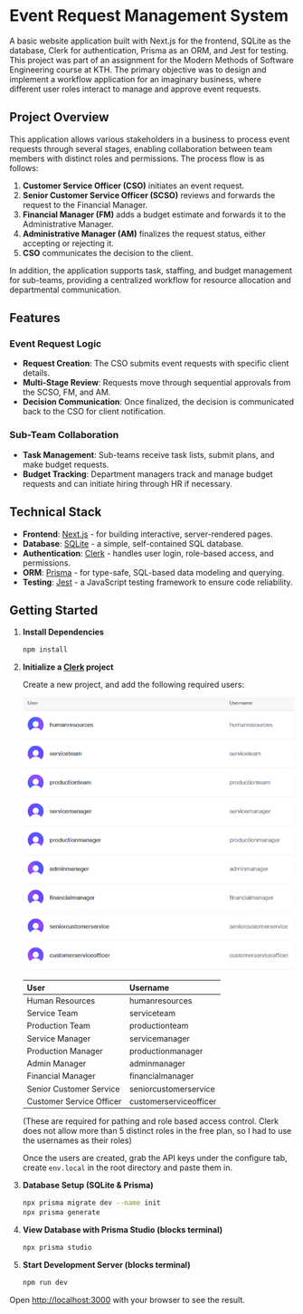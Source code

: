 # Event Request Management System

A basic website application built with Next.js for the frontend, SQLite as the database, Clerk for authentication, Prisma as an ORM, and Jest for testing. This project was part of an assignment for the Modern Methods of Software Engineering course at KTH. The primary objective was to design and implement a workflow application for an imaginary business, where different user roles interact to manage and approve event requests.

## Project Overview

This application allows various stakeholders in a business to process event requests through several stages, enabling collaboration between team members with distinct roles and permissions. The process flow is as follows:

1. **Customer Service Officer (CSO)** initiates an event request.
2. **Senior Customer Service Officer (SCSO)** reviews and forwards the request to the Financial Manager.
3. **Financial Manager (FM)** adds a budget estimate and forwards it to the Administrative Manager.
4. **Administrative Manager (AM)** finalizes the request status, either accepting or rejecting it.
5. **CSO** communicates the decision to the client.

In addition, the application supports task, staffing, and budget management for sub-teams, providing a centralized workflow for resource allocation and departmental communication.

## Features

### Event Request Logic

- **Request Creation**: The CSO submits event requests with specific client details.
- **Multi-Stage Review**: Requests move through sequential approvals from the SCSO, FM, and AM.
- **Decision Communication**: Once finalized, the decision is communicated back to the CSO for client notification.

### Sub-Team Collaboration

- **Task Management**: Sub-teams receive task lists, submit plans, and make budget requests.
- **Budget Tracking**: Department managers track and manage budget requests and can initiate hiring through HR if necessary.

## Technical Stack

- **Frontend**: [Next.js](https://nextjs.org/) - for building interactive, server-rendered pages.
- **Database**: [SQLite](https://sqlite.org/index.html) - a simple, self-contained SQL database.
- **Authentication**: [Clerk](https://clerk.dev/) - handles user login, role-based access, and permissions.
- **ORM**: [Prisma](https://www.prisma.io/) - for type-safe, SQL-based data modeling and querying.
- **Testing**: [Jest](https://jestjs.io/) - a JavaScript testing framework to ensure code reliability.

## Getting Started

1. **Install Dependencies**

   ```bash
   npm install
   ```

2. **Initialize a [Clerk](https://clerk.com/) project**

    Create a new project, and add the following required users:

    ![Required Users](./requiredUsers.png)

    | User                      | Username             |
    |---------------------------|----------------------|
    | Human Resources           | humanresources       |
    | Service Team              | serviceteam          |
    | Production Team           | productionteam       |
    | Service Manager           | servicemanager       |
    | Production Manager        | productionmanager    |
    | Admin Manager             | adminmanager         |
    | Financial Manager         | financialmanager     |
    | Senior Customer Service   | seniorcustomerservice |
    | Customer Service Officer  | customerserviceofficer |

    (These are required for pathing and role based access control. Clerk does not
    allow more than 5 distinct roles in the free plan, so I had to use the usernames as their roles)

    Once the users are created, grab the API keys under the configure tab,
    create `env.local` in the root directory and paste them in.

3. **Database Setup (SQLite & Prisma)**

   ```bash
   npx prisma migrate dev --name init
   npx prisma generate
   ```

4. **View Database with Prisma Studio (blocks terminal)**

   ```bash
   npx prisma studio
   ```

5. **Start Development Server (blocks terminal)**

    ```bash
    npm run dev
    ```

Open [http://localhost:3000](http://localhost:3000) with your browser to see the result.
